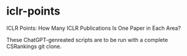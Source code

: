 # iclr-points
ICLR Points: How Many ICLR Publications Is One Paper in Each Area?

These ChatGPT-genreated scripts are to be run with a complete CSRankings git clone.
